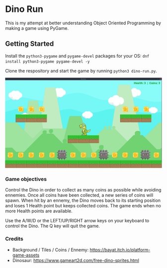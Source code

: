 # Dino Run

This is my attempt at better understanding Object Oriented Programming by making a game using PyGame. 


## Getting Started

Install the `python3-pygame` and `pygame-devel` packages for your OS:
`dnf install python3-pygame pygame-devel -y`

Clone the respository and start the game by running `python3 dino-run.py`.  


![](img/screenshot.png)


### Game objectives

Control the Dino in order to collect as many coins as possible while avoiding ennemies.
Once all coins have been collected, a new series of coins will spawn.
When hit by an ennemy, the Dino moves back to its starting position and loses 1 Health point but keeps collected coins.
The game ends when no more Health points are available.

Use the A/W/D or the LEFT/UP/RIGHT arrow keys on your keyboard to control the Dino.
The Q key will quit the game.


### Credits
* Background / Tiles / Coins / Ennemy: https://bayat.itch.io/platform-game-assets
* Dinosaur: https://www.gameart2d.com/free-dino-sprites.html